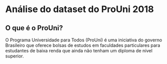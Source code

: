 # Análise do dataset do ProUni 2018


## O que é o ProUni?
O Programa Universidade para Todos  (ProUni) é uma iniciativa do governo Brasileiro que oferece bolsas de estudos em faculdades particulares para estudantes de baixa renda que ainda não tenham um diploma de nível superior.

